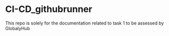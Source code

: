 # CI-CD_githubrunner
This repo is solely for the documentation related to task 1 to be assessed by GlobalyHub
